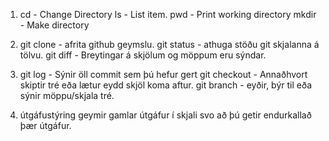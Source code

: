 1.
    cd - Change Directory
    ls - List item.
    pwd - Print working directory
    mkdir - Make directory

2. 
    git clone - afrita github geymslu.
    git status - athuga stöðu git skjalanna á tölvu.
    git diff - Breytingar á skjölum og möppum eru sýndar. 

3.
    git log - Sýnir öll commit sem þú hefur gert
    git checkout - Annaðhvort skiptir tré eða lætur eydd skjöl koma aftur.
    git branch - eyðir, býr til eða sýnir möppu/skjala tré.

4. útgáfustýring geymir gamlar útgáfur í skjali svo að þú getir endurkallað þær útgáfur.